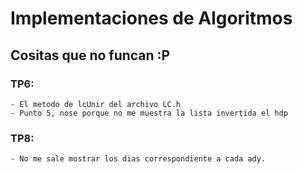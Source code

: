 
# Implementaciones de Algoritmos

## Cositas que no funcan :P

### TP6:
    - El metodo de lcUnir del archivo LC.h
    - Punto 5, nose porque no me muestra la lista invertida el hdp

### TP8:
    - No me sale mostrar los dias correspondiente a cada ady.

